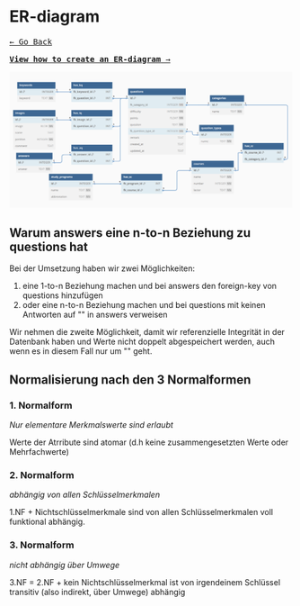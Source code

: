 # ER-diagram

[<kbd>&larr; Go Back</kbd>](../../README.md)

[<kbd>**View how to create an ER-diagram** &rarr;</kbd>](how_to_create_er_diagram.md)

<img src="../pictures/current_er.png">

## Warum answers eine n-to-n Beziehung zu questions hat

Bei der Umsetzung haben wir zwei Möglichkeiten:
1. eine 1-to-n Beziehung machen und bei answers den foreign-key von questions hinzufügen
2. oder eine n-to-n Beziehung machen und bei questions mit keinen Antworten auf "" in answers verweisen

Wir nehmen die zweite Möglichkeit, damit wir referenzielle Integrität in der Datenbank haben 
und Werte nicht doppelt abgespeichert werden, auch wenn es in diesem Fall nur um "" geht.

## Normalisierung nach den 3 Normalformen
### 1. Normalform
*Nur elementare Merkmalswerte sind erlaubt*

Werte der Atrribute sind atomar (d.h keine zusammengesetzten Werte oder Mehrfachwerte)

### 2. Normalform
*abhängig von allen Schlüsselmerkmalen*

1.NF + Nichtschlüsselmerkmale sind von allen Schlüsselmerkmalen voll funktional abhängig.

### 3. Normalform
*nicht abhängig über Umwege*

3.NF = 2.NF + kein Nichtschlüsselmerkmal ist von irgendeinem Schlüssel transitiv 
(also indirekt, über Umwege) abhängig